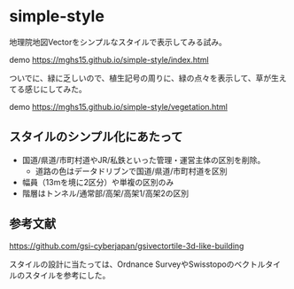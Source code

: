# simple-style
地理院地図Vectorをシンプルなスタイルで表示してみる試み。

demo https://mghs15.github.io/simple-style/index.html

ついでに、緑に乏しいので、植生記号の周りに、緑の点々を表示して、草が生えてる感じにしてみた。

demo https://mghs15.github.io/simple-style/vegetation.html

## スタイルのシンプル化にあたって
* 国道/県道/市町村道やJR/私鉄といった管理・運営主体の区別を削除。
  * 道路の色はデータドリブンで国道/県道/市町村道を区別
* 幅員（13mを境に2区分）や単複の区別のみ
* 階層はトンネル/通常部/高架/高架1/高架2の区別

## 参考文献
https://github.com/gsi-cyberjapan/gsivectortile-3d-like-building

スタイルの設計に当たっては、Ordnance SurveyやSwisstopoのベクトルタイルのスタイルを参考にした。
